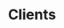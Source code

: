 ---
title: "Clients"
image: /img/clients.jpg
text: >
    We are currently [**7 people**](/people), in a distributed remote team,  supported by an extensive freelance network.


    We have experience delivering start-up products from scratch,  and supporting them through launches, pivots and scale-ups.


    We blend teams with our clients, providing anywhere between  one developer or an entire start-up technology team,  including acting CTO.


footer: >
    **For existing or previous clients, if you think we can do a better job of representing you, or if there is an opportunity to share value about our work together, we would love the chance to collaborate on that content! [Contact us](/contact)**
clients:
  - heading: "Aphex"
    moreLink: "https://www.aphex.co/"
    description: "Aphex deliver construction success through innovative planning software."
    text: >
      We earned their trust by helping them setup [BuildKite](http://buildkite.com/) on [Google Kubernetes Engine](https://cloud.google.com/kubernetes-engine/) to streamline deployments.
      
      
      Today, our team is delivering features to hit important new milestones on their modern stack of [ReactJs](https://reactjs.org/), [MeteorJs](https://www.meteor.com/), [MongoDB](https://www.mongodb.com/) and [Python](https://www.python.org/) alongside their CTO Elliot.
    imageUrl: "/img/clients/aphex-screenshot-1.png"

  - heading: "Tendrr"
    moreLink: "https://tendrr.co/"
    description: "Tendrr are passionate about sailing and are opening up opportunities to connect boat owners with more sailors to get them out on the water."
    text: >
      They had a working prototype and big plans for the product. We helped them translate their vision into a delivery plan using collaborative rapid-prototyping in [Figma](https://www.figma.com) and worked closely in a single [Slack](https://slack.com) and [Trello](https://trello.com/) board. 
      
      
      We automated deployment with [Github Actions](https://github.com/actions) and added some defence against bot attacks to their system. 
      
    imageUrl: "/img/clients/tendrr-screenshot-2.jpg"

  - heading: "Carmella Terrana Agency"
    moreLink: "http://www.ctagencyltd.co.uk/"
    description: Carmella Terrana Agency is a UK wide Event Staffing Agency. They reached out to us after a referral.
    text: >
      Carmella asked us to design and develop their new website, and build a staff registration, search and management platform.
      
      
      We built out a prototype in [Laravel](https://laravel.com/), and are currently working on their website rebranding for a launch in late February 2020.

    imageUrl: "/img/clients/cta-screenshot.jpg"

  - heading: "good2rent"
    moreLink: "https://www.good2rent.co.uk/"
    description: "good2rent are automating tenant referencing and pioneered rental passporting."
    text: >
      We approached them by bidding for a fixed scope short term project, that resulted in us being hired for a two year engagement across their product suite.
      
      
      We picked up the pieces of an unlaunched prototype when we joined which we launched, supported and helped them grow. 
      
      
      We then embarked on a larger pivot, to include a better user experience on [VueJs](https://vuejs.org/) stack with more automation. We did analysis on and integrated [Open Banking](https://en.wikipedia.org/wiki/Open_banking). 
      
      
      While partnering with them we consolidated their infrastructure to be [terraform](https://www.terraform.io/) defined, and containerized all their [golang](https://golang.org/), java and python services on [AWS Fargate](https://aws.amazon.com/fargate/).
    imageUrl: "/img/clients/good2rent-screenshot-2.jpg"

  - heading: "White Spider Media"
    moreLink: "https://www.whitespidermedia.com/"
    description: "White Spider Media are a digital media, planning and buying agency."
    text: >  
      They wanted a new unique website and ongoing professional hosting and technical support. 
      
      We use our preferred static hosting at [netlify](https://www.netlify.com/) for this along with  [NUXT](https://nuxtjs.org/) for the [JAMStack](https://jamstack.org/).
    imageUrl: "/img/clients/wsm.gif"

  - heading: "myVal"
    moreLink: "https://myval.co.uk/"
    description: "myVal is a tool for estate agents that supports valuations of properties in the UK."
    text: >
      We worked with the team at Proptek to improve it, add numerous features over 18 months, and consoldated its deployments. It is mostly built in Laravel, but has some [SpringBoot](https://spring.io/projects/spring-boot) java, and python microservices. 
    imageUrl: "/img/clients/myval-screenshot-2.jpg"

  - heading: "Mark Ellwood"
    moreLink: "https://www.mark-ellwood.com/"
    description: "Mark is a frequent television host, contributor, editor and travel expert, who contacted us after we were recommended."
    text: >
      He wanted a clean, bold, personal website focused on his content which we delivered quickly. 
    imageUrl: "/img/clients/mark-ellwood.gif"

  - heading: "Melissa Twigg"
    moreLink: "http://melissatwigg.co.uk/#/portfolio"
    description: Melissa is a London based freelance journalist via referral.
    text: >
      She came to us because she wanted to put her portfolio front and center of her website and have an easy way to keep it up-to-date, which we delivered and host.
    imageUrl: "/img/clients/mtwigg-screenshot-2.jpg"

  - heading: "Portland Decorating"
    moreLink: "http://portlanddecorating.co.uk/"
    description: "Portland had some site enhancements to make in keeping with existing designs."
    text: >
      So our team at Cell 5 picked up their existing stack and delivered and enhanced their website and S.E.O. 
    imageUrl: "/img/clients/portland-screenshot.jpg"   
---